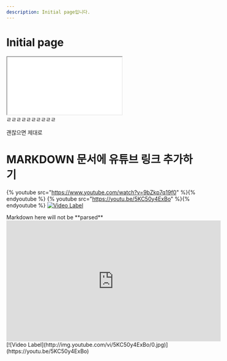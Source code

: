 ```yaml
---
description: Initial page입니다.
---
```


# Initial page
<div class="intrinsic-container">
  <iframe src="//www.youtube.com/embed/KMYrIi_Mt8A" allowfullscreen></iframe>
</div>
ㄹㄹㄹㄹㄹㄹㄹㄹㄹㄹ

괜찮으면 제대로 

# MARKDOWN 문서에 유튜브 링크 추가하기

{% youtube src="https://www.youtube.com/watch?v=9bZkp7q19f0" %}{% endyoutube %}
{% youtube src="https://youtu.be/5KC50y4ExBo" %}{% endyoutube %}
[![Video Label](http://img.youtube.com/vi/5KC50y4ExBo/0.jpg)](https://youtu.be/5KC50y4ExBo)

<div>
Markdown here will not be **parsed**
</div>
<div>
  <iframe width="560" height="315" src="https://www.youtube.com/embed/5KC50y4ExBo" frameborder="0" allow="autoplay; encrypted-media" allowfullscreen></iframe>
</div>
[![Video Label](http://img.youtube.com/vi/5KC50y4ExBo/0.jpg)](https://youtu.be/5KC50y4ExBo)
